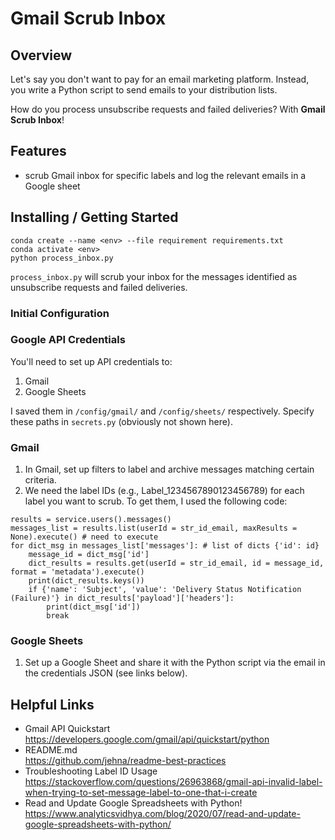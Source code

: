 # Gmail Scrub Inbox

## Overview

Let's say you don't want to pay for an email marketing platform. Instead, you write a Python script to send emails to your distribution lists.

How do you process unsubscribe requests and failed deliveries? With <b>Gmail Scrub Inbox</b>!

## Features

* scrub Gmail inbox for specific labels and log the relevant emails in a Google sheet

## Installing / Getting Started

```shell
conda create --name <env> --file requirement requirements.txt
conda activate <env>
python process_inbox.py
```

`process_inbox.py` will scrub your inbox for the messages identified as unsubscribe requests and failed deliveries.

### Initial Configuration

### Google API Credentials
You'll need to set up API credentials to:
1. Gmail
2. Google Sheets

I saved them in `/config/gmail/` and `/config/sheets/` respectively. Specify these paths in `secrets.py` (obviously not shown here).

### Gmail
1. In Gmail, set up filters to label and archive messages matching certain criteria.
2. We need the label IDs (e.g., Label_1234567890123456789) for each label you want to scrub. To get them, I used the following code:
```
results = service.users().messages()
messages_list = results.list(userId = str_id_email, maxResults = None).execute() # need to execute
for dict_msg in messages_list['messages']: # list of dicts {'id': id}
    message_id = dict_msg['id']
    dict_results = results.get(userId = str_id_email, id = message_id, format = 'metadata').execute()
    print(dict_results.keys())
    if {'name': 'Subject', 'value': 'Delivery Status Notification (Failure)'} in dict_results['payload']['headers']: 
        print(dict_msg['id'])
        break
```

### Google Sheets
1. Set up a Google Sheet and share it with the Python script via the email in the credentials JSON (see links below).

## Helpful Links

- Gmail API Quickstart<br>
https://developers.google.com/gmail/api/quickstart/python
- README.md<br>
https://github.com/jehna/readme-best-practices
- Troubleshooting Label ID Usage<br>
https://stackoverflow.com/questions/26963868/gmail-api-invalid-label-when-trying-to-set-message-label-to-one-that-i-create
- Read and Update Google Spreadsheets with Python!<br>
https://www.analyticsvidhya.com/blog/2020/07/read-and-update-google-spreadsheets-with-python/